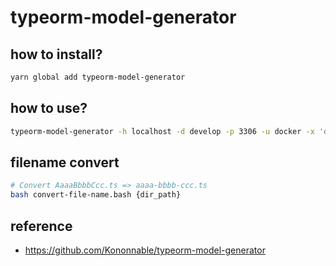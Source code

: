 # typeorm-model-generator

## how to install?

```bash
yarn global add typeorm-model-generator
```

## how to use?

```bash
typeorm-model-generator -h localhost -d develop -p 3306 -u docker -x 'docker' -e mysql -o .
```

## filename convert

```bash
# Convert AaaaBbbbCcc.ts => aaaa-bbbb-ccc.ts
bash convert-file-name.bash {dir_path}
```

## reference

- https://github.com/Kononnable/typeorm-model-generator
